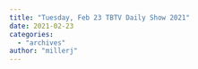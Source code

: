 ```yaml
---
title: "Tuesday, Feb 23 TBTV Daily Show 2021"
date: 2021-02-23
categories: 
  - "archives"
author: "millerj"
---
```



